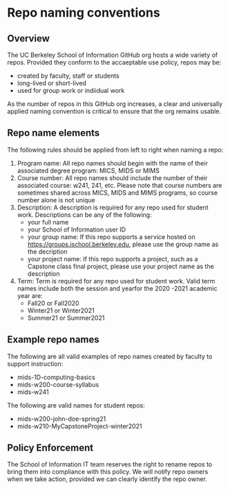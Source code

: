 # Repo naming conventions

## Overview

The UC Berkeley School of Information GitHub org hosts a wide variety of repos. Provided they conform to the accaeptable use policy, repos may be:

* created by faculty, staff or students
* long-lived or short-lived
* used for group work or indiidual work

As the number of repos in this GitHub org increases, a clear and universally applied naming convention is critical to ensure that the org remains usable.

## Repo name elements

The following rules should be applied from left to right when naming a repo:

1. Program name: All repo names should begin with the name of their associated degree program:  MICS, MIDS or MIMS
2. Course number: All repo names should include the number of their associated course: w241, 241, etc.  Please note that course numbers are sometimes shared across MICS, MIDS and MIMS programs, so course number alone is not unique
3. Description: A description is required for any repo used for student work.  Descriptions can be any of the following:
    * your full name
    * your School of Information user ID
    * your group name: If this repo supports a service hosted on https://groups.ischool.berkeley.edu, please use the group name as the decription
    * your project name: If this repo supports a project, such as a Capstone class final project, please use your project name as the description
4. Term: Term is required for any repo used for student work.  Valid term names include both the session and yearfor the 2020 -2021 academic year are:
    * Fall20 or Fall2020
    * Winter21 or Winter2021
    * Summer21 or Summer2021

## Example repo names

The following are all valid examples of repo names created by faculty to support instruction:

* mids-1D-computing-basics
* mids-w200-course-syllabus 
* mids-w241

The following are valid names for student repos:

* mids-w200-john-doe-spring21
* mids-w210-MyCapstoneProject-winter2021


## Policy Enforcement

The School of Information IT team reserves the right to rename repos to bring them into compliance with this policy. We will notify repo owners when we take action, provided we can clearly identify the repo owner.
